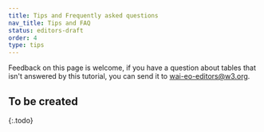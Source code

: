 ```yaml
---
title: Tips and Frequently asked questions
nav_title: Tips and FAQ
status: editors-draft
order: 4
type: tips
---
```


Feedback on this page is welcome, if you have a question about tables
that isn't answered by this tutorial, you can send it to
[wai-eo-editors@w3.org](mailto:wai-eo-editors@w3.org).

## To be created
{:.todo}
